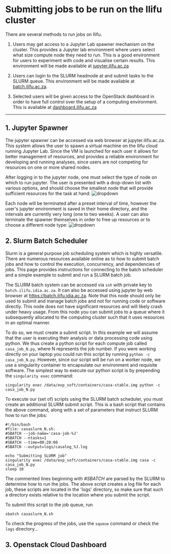 # Submitting jobs to be run on the Ilifu cluster

There are several methods to run jobs on Ilifu.

1. Users may get access to a Jupyter Lab spawner mechanism on the cluster. This provides a Jupyter lab environment where users select what size compute node they need to run. This is a good environment for users to experiment with code and visualise certain results. This environment will be made available at [jupyter.ilifu.ac.za](https://jupyter.ilifu.ac.za)

2. Users can login to the SLURM headnode at and submit tasks to the SLURM queue. This environment will be made available at [batch.ilifu.ac.za](https://batch.ilifu.ac.za).

3. Selected users will be given access to the OpenStack dashboard in order to have full control over the setup of a computing environment. This is available at [dashboard.ilifu.ac.za](https://dashboard.ilifu.ac.za)

---

## 1. Jupyter Spawner

The jupyter spawner can be accessed via web browser at jupyter.ilifu.ac.za.  This system allows the user to spawn a virtual machine on the Ilifu cloud running Jupyter Lab. Since the VM is launched for each user it allows for better management of resources, and provides a reliable environment for developing and running analyses, since users are not competing for resources on one or more shared nodes.  

After logging in to the jupyter node, one must select the type of node on which to run jupyter.  The user is presented with a drop-down list with various options, and should choose the smallest node that will provide sufficient resources for the task at hand:
<img src="https://github.com/ilifu/ilifu_user_docs/blob/master/docs/cluster/jupyter_spawner_dropdown.png" alt=dropdown>

Each node will be terminated after a preset interval of time, however the user's jupyter environment is saved in their home directory, and the intervals are currently very long (one to two weeks).  A user can also terminate the spawner themselves in order to free up resources or to choose a different node type:
<img src="https://github.com/ilifu/ilifu_user_docs/blob/master/docs/cluster/hub_selection.png" alt=dropdown>


## 2. Slurm Batch Scheduler

Slurm is a general purpose job scheduling system which is highly versatile.  There are numerous resources available online as to how to submit batch jobs and how to control the execution, concurrency, and dependencies of jobs.  This page provides instructions for connecting to the batch scheduler and a simple example to submit and run a SLURM batch job.

The SLURM batch system can be accessed via `ssh` with private key to `batch.ilifu.idia.ac.za`.  It can also be accessed using jupyter by web browser at https://batch.ilifu.idia.ac.za.  Note that this node should only be used to submit and manage batch jobs and not for running code or software directly.  This node does not have significant resources and will likely crash under heavy usage.  From this node you can submit jobs to a queue where it subsequently allocated to the computing cluster such that it uses resources in an optimal manner. 

To do so, we must create a submit script.  In this example we will assume that the user is executing their analysis or data processing code using python.  We thus create a python script for each compute job called `casa_job_N.py`, where N represents the job number.  If you were working directly on your laptop you could run this script by running `python -c casa_job_N.py`.  However, since our script will be run on a worker node, we use a singularity container to encapsulate our environment and requisite software.  The simplest way to execute our python script is by prepending the `singularity exec` command:

	singularity exec /data/exp_soft/containers/casa-stable.img python -c casa_job_N.py

To execute our (set of) scripts using the SLURM batch scheduler, you must create an additional SLURM submit script. This is a bash script that contains the above command, along with a set of parameters that instruct SLURM how to run the jobs:

	#!/bin/bash
	#file: casaslurm_N.sh:
	#SBATCH --job-name='casa-job-%J'
	#SBATCH --ntasks=1
	#SBATCH --time=00:20:00
	#SBATCH --output=logs/casalog_%J.log

	echo "Submitting SLURM job"
	singularity exec /data/exp_soft/containers/casa-stable.img casa -c casa_job_N.py 
	sleep 10

The commented lines beginning with _#SBATCH_ are parsed by the SLURM to determine how to run the jobs.  The above script creates a log file for each job, these scripts are located in the 'logs' directory, so make sure that such a directory exists relative to the location where you submit the script. 

To submit this script to the job queue, run 

	sbatch casaslurm_N.sh

To check the progress of the jobs, use the `squeue` command or check the `logs` directory...


## 3. Openstack Cloud Dashboard
